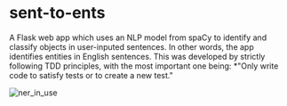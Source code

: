 # sent-to-ents
A Flask web app which uses an NLP model from spaCy to identify and classify objects in user-inputed sentences. In other words, the app identifies entities in English sentences. This was developed by strictly following TDD principles, with the most important one being: *"Only write code to satisfy tests or to create a new test."

![ner_in_use](https://user-images.githubusercontent.com/28612400/132269773-3b81a3d5-2e1e-436f-85d7-4a3b409fbbbe.gif)
